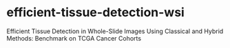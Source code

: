 # efficient-tissue-detection-wsi
Efficient Tissue Detection in Whole-Slide Images Using Classical and Hybrid Methods: Benchmark on TCGA Cancer Cohorts
